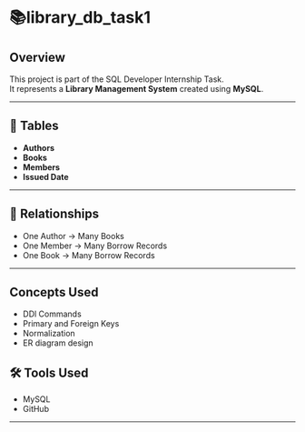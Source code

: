 # 📚library_db_task1

## Overview
This project is part of the SQL Developer Internship Task.  
It represents a **Library Management System** created using **MySQL**.

---

## 🧾 Tables

- **Authors**
- **Books**
- **Members**
- **Issued Date**

---

## 🔗 Relationships

- One Author → Many Books  
- One Member → Many Borrow Records  
- One Book → Many Borrow Records  

---

## Concepts Used
- DDl Commands
- Primary and Foreign Keys
- Normalization
- ER diagram design

## 🛠️ Tools Used

- MySQL  
- GitHub  


---


